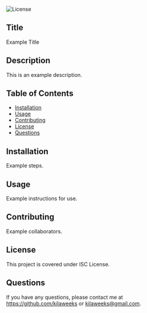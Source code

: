 
  ![License](https://img.shields.io/badge/license-ISC%20License-blue)
  
  ## Title

  Example Title

  ## Description

  This is an example description.

  ## Table of Contents

  - [Installation](#installation)
  - [Usage](#usage)
  - [Contributing](#contributing)
  - [License](#license)
  - [Questions](#questions)
  
  ## Installation

  Example steps.

  ## Usage

  Example instructions for use.

  ## Contributing

  Example collaborators.

  ## License

  This project is covered under ISC License.

  ## Questions

  If you have any questions, please contact me at https://github.com/kilaweeks or kilaweeks@gmail.com.
 